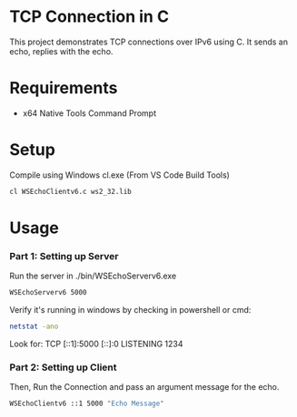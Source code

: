 # TCP Connection in C
This project demonstrates TCP connections over IPv6 using C. It sends an echo, replies with the echo.

# Requirements
- x64 Native Tools Command Prompt

# Setup
Compile using Windows cl.exe (From VS Code Build Tools)
```bash
cl WSEchoClientv6.c ws2_32.lib
```

# Usage
### Part 1: Setting up Server
Run the server in ./bin/WSEchoServerv6.exe
```bash
WSEchoServerv6 5000
```

Verify it's running in windows by checking in powershell or cmd:
```bash
netstat -ano 
```
Look for: TCP    [::1]:5000          [::]:0              LISTENING       1234

### Part 2: Setting up Client
Then, Run the Connection and pass an argument message for the echo.
```bash
WSEchoClientv6 ::1 5000 "Echo Message"
```

